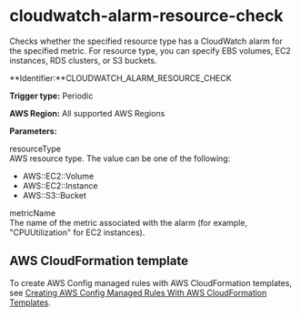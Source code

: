# cloudwatch\-alarm\-resource\-check<a name="cloudwatch-alarm-resource-check"></a>

Checks whether the specified resource type has a CloudWatch alarm for the specified metric\. For resource type, you can specify EBS volumes, EC2 instances, RDS clusters, or S3 buckets\.

**Identifier:**CLOUDWATCH\_ALARM\_RESOURCE\_CHECK

**Trigger type:** Periodic

**AWS Region:** All supported AWS Regions

**Parameters:**

resourceType  
AWS resource type\. The value can be one of the following:  
+ AWS::EC2::Volume
+ AWS::EC2::Instance
+ AWS::S3::Bucket

metricName  
The name of the metric associated with the alarm \(for example, "CPUUtilization" for EC2 instances\)\.

## AWS CloudFormation template<a name="w24aac11c29c17c73c15"></a>

To create AWS Config managed rules with AWS CloudFormation templates, see [Creating AWS Config Managed Rules With AWS CloudFormation Templates](aws-config-managed-rules-cloudformation-templates.md)\.